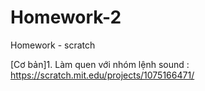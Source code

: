 # Homework-2
Homework - scratch

[Cơ bản]1. Làm quen với nhóm lệnh sound : https://scratch.mit.edu/projects/1075166471/
